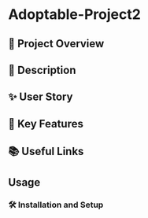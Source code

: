 # Adoptable-Project2

## 🌟 Project Overview

## 📝 Description 

## ✨ User Story 

## 🔗 Key Features

## 📚 Useful Links 

## Usage 

### 🛠️ Installation and Setup 
